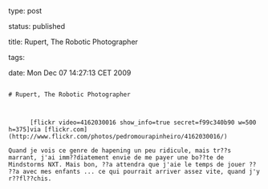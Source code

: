 type: post
status: published
title: Rupert, The Robotic Photographer 
tags: 
date: Mon Dec 07 14:27:13 CET 2009
~~~~~~
# Rupert, The Robotic Photographer 

      [flickr video=4162030016 show_info=true secret=f99c340b90 w=500 h=375]via [flickr.com](http://www.flickr.com/photos/pedromourapinheiro/4162030016/)

Quand je vois ce genre de hapening un peu ridicule, mais tr??s marrant, j'ai imm??diatement envie de me payer une bo??te de Mindstorms NXT. Mais bon, ??a attendra que j'aie le temps de jouer ?? ??a avec mes enfants ... ce qui pourrait arriver assez vite, quand j'y r??fl??chis.